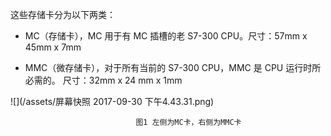 这些存储卡分为以下两类：

* MC（存储卡），MC 用于有 MC 插槽的老 S7-300 CPU。尺寸：57mm x 45mm x 7mm

* MMC（微存储卡），对于所有当前的 S7-300 CPU，MMC 是 CPU 运行时所必需的。 尺寸：32mm x 24 mm x 1mm

![](/assets/屏幕快照 2017-09-30 下午4.43.31.png)

                                图1 左侧为MC卡，右侧为MMC卡



